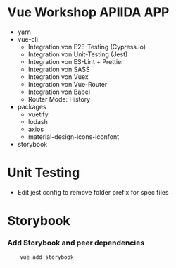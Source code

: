 # Vue Workshop APIIDA APP

- yarn
- vue-cli
  - Integration von E2E-Testing (Cypress.io)
  - Integration von Unit-Testing (Jest)
  - Integration von ES-Lint + Prettier
  - Integration von SASS
  - Integration von Vuex
  - Integration von Vue-Router
  - Integration von Babel
  - Router Mode: History
- packages
  - vuetify
  - lodash
  - axios
  - material-design-icons-iconfont
- storybook

# Unit Testing

- Edit jest config to remove folder prefix for spec files

# Storybook

### Add Storybook and peer dependencies

```console
    vue add storybook
```
